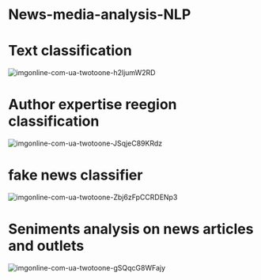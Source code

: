 # News-media-analysis-NLP

# Text classification

![imgonline-com-ua-twotoone-h2ljumW2RD](https://user-images.githubusercontent.com/114779060/218225026-838ad0f9-12b9-4694-9dab-e176b1fa4d64.jpg)

# Author expertise reegion classification 

![imgonline-com-ua-twotoone-JSqjeC89KRdz](https://user-images.githubusercontent.com/114779060/218225240-b489d644-fff5-4542-aeaa-675560952a4f.jpg)

# fake news classifier

![imgonline-com-ua-twotoone-Zbj6zFpCCRDENp3](https://user-images.githubusercontent.com/114779060/218225364-febaf505-5fa3-4ae3-96a5-84d2a086ba4b.jpg)

# Seniments analysis on news articles and outlets

![imgonline-com-ua-twotoone-gSQqcG8WFajy](https://user-images.githubusercontent.com/114779060/218225467-a8634166-a785-42f5-af57-8786dd481bd5.jpg)
